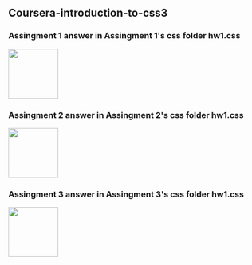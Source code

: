 ## Coursera-introduction-to-css3

### Assingment 1 answer in Assingment 1's css folder hw1.css
<a href="https://heyitsamarth.github.io/Coursera-introduction-to-css3/assignment-1/history.html"><img  width ="100px" src ="https://louisville.edu/anthropology/images/click-me/image"/></a>
### Assingment 2 answer in Assingment 2's css folder hw1.css
<a href="https://heyitsamarth.github.io/Coursera-introduction-to-css3/assignment-2/history.html"><img  width ="100px" src ="https://louisville.edu/anthropology/images/click-me/image"/></a>
### Assingment 3 answer in Assingment 3's css folder hw1.css
<a href="https://heyitsamarth.github.io/Coursera-introduction-to-css3/assignment-3/history.html"><img  width ="100px" src ="https://louisville.edu/anthropology/images/click-me/image"/></a>

